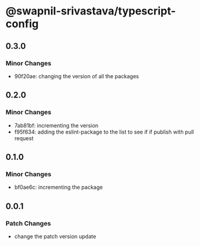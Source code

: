 # @swapnil-srivastava/typescript-config

## 0.3.0

### Minor Changes

- 90f20ae: changing the version of all the packages

## 0.2.0

### Minor Changes

- 7ab81bf: incrementing the version
- f95f634: adding the eslint-package to the list to see if if publish with pull request

## 0.1.0

### Minor Changes

- bf0ae6c: incrementing the package

## 0.0.1

### Patch Changes

- change the patch version update
